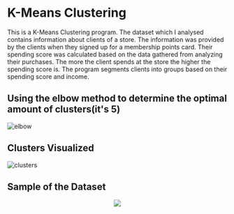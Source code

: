 # K-Means Clustering


This is a K-Means Clustering program. The dataset which I analysed contains information about clients of a store. The information was provided by the clients when they signed up for a membership points card. Their spending score was calculated based on the data gathered from analyzing their purchases. The more the client spends at the store the higher the spending score is. The program segments clients into groups based on their spending score and income.

## Using the elbow method to determine the optimal amount of clusters(it's 5)

![elbow](https://user-images.githubusercontent.com/24882037/43733919-2f0a2756-9984-11e8-9c2d-72eb012813ac.png)

## Clusters Visualized
![clusters](https://user-images.githubusercontent.com/24882037/43733920-2f2b64fc-9984-11e8-9d28-5238e26b3833.png)

## Sample of the Dataset 
<p align="center">
  <img src="https://user-images.githubusercontent.com/24882037/43733922-2f575288-9984-11e8-9915-4768c83c5c08.PNG">
</p>
